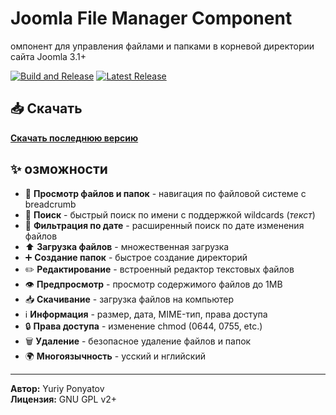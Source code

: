 # Joomla File Manager Component

омпонент для управления файлами и папками в корневой директории сайта Joomla 3.1+

[![Build and Release](https://github.com/ponyatovu/joomla-file-manager/actions/workflows/build.yml/badge.svg)](https://github.com/ponyatovu/joomla-file-manager/actions/workflows/build.yml)
[![Latest Release](https://img.shields.io/github/v/release/ponyatovu/joomla-file-manager)](https://github.com/ponyatovu/joomla-file-manager/releases/latest)

## 📥 Скачать

**[Скачать последнюю версию](https://github.com/ponyatovu/joomla-file-manager/releases/latest)**

## ✨ озможности

- 📁 **Просмотр файлов и папок** - навигация по файловой системе с breadcrumb
- 🔎 **Поиск** - быстрый поиск по имени с поддержкой wildcards (*текст*)
- 📅 **Фильтрация по дате** - расширенный поиск по дате изменения файлов
- ⬆️ **Загрузка файлов** - множественная загрузка
- ➕ **Создание папок** - быстрое создание директорий
- ✏️ **Редактирование** - встроенный редактор текстовых файлов
- 👁️ **Предпросмотр** - просмотр содержимого файлов до 1MB
- 📥 **Скачивание** - загрузка файлов на компьютер
- ℹ️ **Информация** - размер, дата, MIME-тип, права доступа
- 🔒 **Права доступа** - изменение chmod (0644, 0755, etc.)
- 🗑️ **Удаление** - безопасное удаление файлов и папок
- 🌍 **Многоязычность** - усский и нглийский

---

**Автор:** Yuriy Ponyatov  
**Лицензия:** GNU GPL v2+
